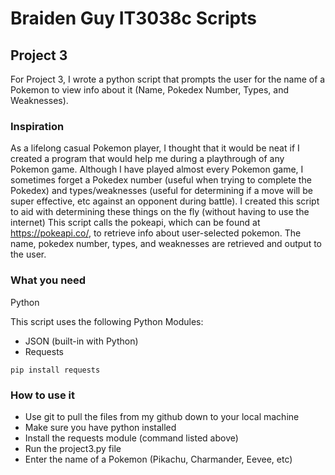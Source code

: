# Braiden Guy IT3038c Scripts
## Project 3
For Project 3, I wrote a python script that prompts the user for the name of a Pokemon to view info about it (Name, Pokedex Number, Types, and Weaknesses). 

### Inspiration
As a lifelong casual Pokemon player, I thought that it would be neat if I created a program that would help me during a playthrough of any Pokemon game. Although I have played almost every Pokemon game, I sometimes forget a Pokedex number (useful when trying to complete the Pokedex) and types/weaknesses (useful for determining if a move will be super effective, etc against an opponent during battle). 
I created this script to aid with determining these things on the fly (without having to use the internet)
This script calls the pokeapi, which can be found at https://pokeapi.co/, to retrieve info about user-selected pokemon. The name, pokedex number, types, and weaknesses are retrieved and output to the user.

### What you need
Python

This script uses the following Python Modules:
- JSON (built-in with Python)
- Requests
``` 
pip install requests
```

### How to use it
- Use git to pull the files from my github down to your local machine
- Make sure you have python installed
- Install the requests module (command listed above)
- Run the project3.py file
- Enter the name of a Pokemon (Pikachu, Charmander, Eevee, etc) 
